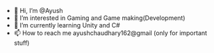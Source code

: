 - 👋 Hi, I’m @Ayush
- 👀 I’m interested in Gaming and Game making(Development)
- 🌱 I’m currently learning Unity and C#
- 📫 How to reach me ayushchaudhary162@gmail (only for important stuff)

<!---
Ayush35000/Ayush35000 is a ✨ special ✨ repository because its `README.md` (this file) appears on your GitHub profile.
You can click the Preview link to take a look at your changes.
--->
